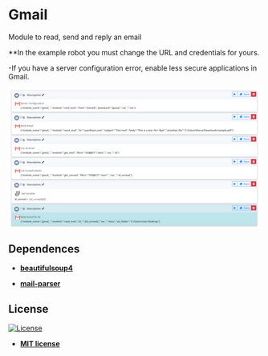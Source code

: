 # Gmail
Module to read, send and reply an email

**In the example robot you must change the URL and credentials for yours.

-If you have a server configuration error, enable less secure applications in Gmail.


![alt text](https://raw.githubusercontent.com/rocketbot-cl/Gmail/master/example/gmail.png)

<h2>Dependences</h2>

<ul>
  <li>
    <strong>
      <a href="https://pypi.org/project/beautifulsoup4/">beautifulsoup4</a>
    </strong> 
  </li>  
</ul>  

<ul>
  <li>
    <strong>
      <a href="https://pypi.org/project/mail-parser/">mail-parser</a>
    </strong> 
  </li>  
</ul>  

<h2>License</h2>

<p><a href="http://badges.mit-license.org" rel="nofollow"><img src="https://camo.githubusercontent.com/107590fac8cbd65071396bb4d04040f76cde5bde/687474703a2f2f696d672e736869656c64732e696f2f3a6c6963656e73652d6d69742d626c75652e7376673f7374796c653d666c61742d737175617265" alt="License" data-canonical-src="http://img.shields.io/:license-mit-blue.svg?style=flat-square" style="max-width:100%;"></a></p>

<ul>
  <li><strong><a href="http://opensource.org/licenses/mit-license.php" rel="nofollow">MIT license</a></strong></li>
</ul>  
